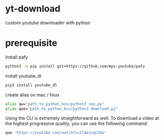 # yt-download
 custom youtube downloader with python
 
# prerequisite
 install pafy
 ```bash
 python3 -m pip install git+https://github.com/mps-youtube/pafy
 ```
 install youtube_dl
 ```bash
 pip3 install youtube_dl
 ```
 
 create alias on mac / linux
 ```bash
 alias qw="path_to_python_bin/python3 see.py"
 alias qwe="path_to_python_bin/python3 download.py"
 ```

Using the CLI is extremely straightforward as well. To download a video at the
highest progressive quality, you can use the following command:
```bash
qwe 'https://youtube.com/watch?v=2lAe1cqCOXo'
```
